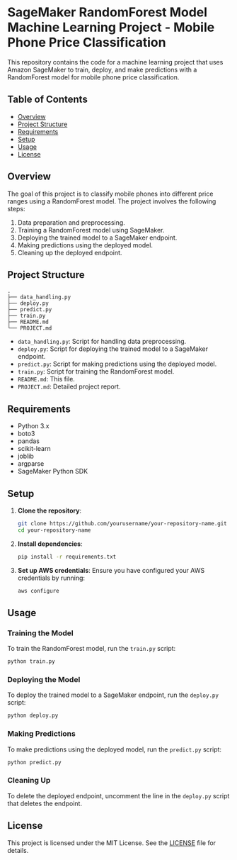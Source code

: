 # SageMaker RandomForest Model Machine Learning Project - Mobile Phone Price Classification 

This repository contains the code for a machine learning project that uses Amazon SageMaker to train, deploy, and make predictions with a RandomForest model for mobile phone price classification.

## Table of Contents
- [Overview](#overview)
- [Project Structure](#project-structure)
- [Requirements](#requirements)
- [Setup](#setup)
- [Usage](#usage)
- [License](#license)

## Overview

The goal of this project is to classify mobile phones into different price ranges using a RandomForest model. The project involves the following steps:
1. Data preparation and preprocessing.
2. Training a RandomForest model using SageMaker.
3. Deploying the trained model to a SageMaker endpoint.
4. Making predictions using the deployed model.
5. Cleaning up the deployed endpoint.

## Project Structure

```
.
├── data_handling.py
├── deploy.py
├── predict.py
├── train.py
├── README.md
└── PROJECT.md
```

- `data_handling.py`: Script for handling data preprocessing.
- `deploy.py`: Script for deploying the trained model to a SageMaker endpoint.
- `predict.py`: Script for making predictions using the deployed model.
- `train.py`: Script for training the RandomForest model.
- `README.md`: This file.
- `PROJECT.md`: Detailed project report.

## Requirements

- Python 3.x
- boto3
- pandas
- scikit-learn
- joblib
- argparse
- SageMaker Python SDK

## Setup

1. **Clone the repository**:
    ```sh
    git clone https://github.com/yourusername/your-repository-name.git
    cd your-repository-name
    ```

2. **Install dependencies**:
    ```sh
    pip install -r requirements.txt
    ```

3. **Set up AWS credentials**:
    Ensure you have configured your AWS credentials by running:
    ```sh
    aws configure
    ```

## Usage

### Training the Model
To train the RandomForest model, run the `train.py` script:
```sh
python train.py
```

### Deploying the Model
To deploy the trained model to a SageMaker endpoint, run the `deploy.py` script:
```sh
python deploy.py
```
### Making Predictions
To make predictions using the deployed model, run the `predict.py` script:
```sh
python predict.py
```
### Cleaning Up
To delete the deployed endpoint, uncomment the line in the `deploy.py` script that deletes the endpoint.

## License

This project is licensed under the MIT License. See the [LICENSE](LICENSE) file for details.
